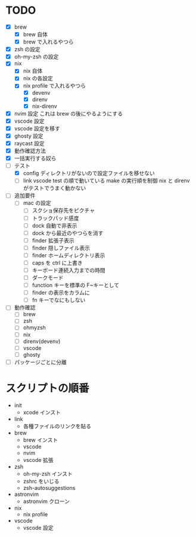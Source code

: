 # TODO

- [x] brew
  - [x] brew 自体
  - [x] brew で入れるやつら
- [x] zsh の設定
- [x] oh-my-zsh の設定
- [x] nix
  - [x] nix 自体
  - [x] nix の各設定
  - [x] nix profile で入れるやつら
    - [x] devenv
    - [x] direnv
    - [x] nix-direnv
- [x] nvim 設定 これは brew の後にやるようにする
- [x] vscode 設定
- [x] vscode 設定を移す
- [x] ghosty 設定
- [x] raycast 設定
- [x] 動作確認方法
- [x] 一括実行する奴ら
- [ ] テスト
  - [x] config ディレクトリがないので設定ファイルを移せない
  - [ ] link vscode test の順で動いている make の実行順を制御 nix と direnv がテストでうまく動かない
- [ ] 追加要件
  - [ ] mac の設定
    - [ ] スクショ保存先をピクチャ
    - [ ] トラックパッド感度
    - [ ] dock 自動で非表示
    - [ ] dock から最近のやつらを消す
    - [ ] finder 拡張子表示
    - [ ] finder 隠しファイル表示
    - [ ] finder ホームディレクトリ表示
    - [ ] caps を ctrl に上書き
    - [ ] キーボード連続入力までの時間
    - [ ] ダークモード
    - [ ] function キーを標準の F~キーとして
    - [ ] finder の表示をカラムに
    - [ ] fn キーでなにもしない
- [ ] 動作確認
  - [ ] brew
  - [ ] zsh
  - [ ] ohmyzsh
  - [ ] nix
  - [ ] direnv(devenv)
  - [ ] vscode
  - [ ] ghosty
  <!-- - [ ] raycast -->
- [ ] パッケージごとに分離

# スクリプトの順番

- init
  - xcode インスト
- link
  - 各種ファイルのリンクを貼る
- brew
  - brew インスト
  - vscode
  - nvim
  - vscode 拡張
- zsh
  - oh-my-zsh インスト
  - zshrc をいじる
  - zsh-autosuggestions
- astronvim
  - astronvim クローン
- nix
  - nix profile
- vscode
  - vscode 設定
